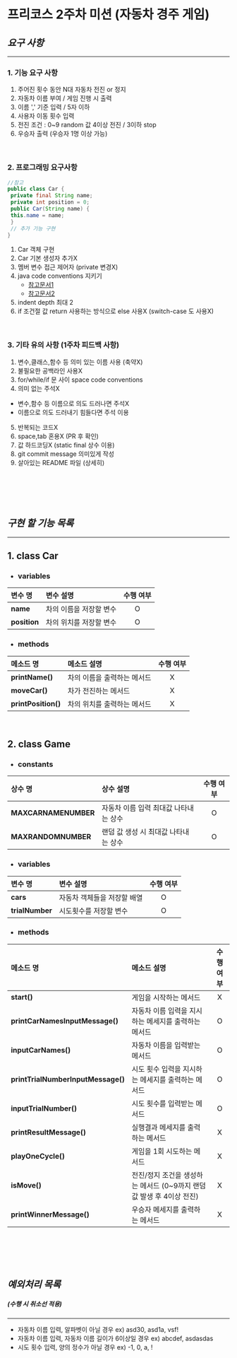 # 프리코스 2주차 미션 (자동차 경주 게임)
## *요구 사항*
---------------------------------------------
### 1. 기능 요구 사항
1. 주어진 횟수 동안 N대 자동차 전진 or 정지
2. 자동차 이름 부여 / 게임 진행 시 출력
3. 이름 ',' 기준 입력 / 5자 이하
4. 사용자 이동 횟수 입력
5. 전진 조건 : 0~9 random 값 4이상 전진 / 3이하 stop
6. 우승자 출력 (우승자 1명 이상 가능)

<br/>

### 2. 프로그래밍 요구사항
```java
//참고
public class Car {
 private final String name;
 private int position = 0;
 public Car(String name) {
 this.name = name;
 }
 // 추가 기능 구현
}
```
1. Car 객체 구현
2. Car 기본 생성자 추가X
3. 멤버 변수 접근 제어자 (private 변경X)
4. java code conventions 지키기 
   - [참고문서1](https://myeonguni.tistory.com/1596)
   - [참고문서2](https://google.github.io/styleguide/javaguide.html)
5. indent depth 최대 2
6. if 조건절 값 return 사용하는 방식으로 else 사용X
   (switch-case 도 사용X)
   
<br/>

### 3. 기타 유의 사항 (1주차 피드백 사항)
1. 변수,클래스,함수 등 의미 있는 이름 사용 (축약X)
2. 불필요한 공백라인 사용X
3. for/while/if 문 사이 space code conventions
4. 의미 없는 주석X
  - 변수,함수 등 이름으로 의도 드러나면 주석X
  - 이름으로 의도 드러내기 힘들다면 주석 이용
5. 반복되는 코드X
6. space,tab 혼용X (PR 후 확인)
7. 값 하드코딩X (static final 상수 이용)
8. git commit message 의미있게 작성
9. 살아있는 README 파일 (상세히)



<br/>
<br/>
<br/>
<br/>


## *구현 할 기능 목록*
---------------------------------------------
## 1. class Car
 - ### variables
  |변수 명|변수 설명|수행 여부|
  |:-------|:-------|:-------:|
  |**name**|차의 이름을 저장할 변수|O|
  |**position**|차의 위치를 저장할 변수|O|
  
 - ### methods
  |메소드 명|메소드 설명|수행 여부|
  |:-------|:-------|:-------:|
  |**printName()**|차의 이름을 출력하는 메서드|X|
  |**moveCar()**|차가 전진하는 메서드|X|
  |**printPosition()**|차의 위치를 출력하는 메서드|X|
  
<br/>
  
  ## 2. class Game
 - ### constants
  |상수 명|상수 설명|수행 여부|
  |:-------|:-------|:-------:|
  |**MAXCARNAMENUMBER**|자동차 이름 입력 최대값 나타내는 상수|O|
  |**MAXRANDOMNUMBER**|랜덤 값 생성 시 최대값 나타내는 상수|O|
  
  
 - ### variables
  |변수 명|변수 설명|수행 여부|
  |:-------|:-------|:-------:|
  |**cars**|자동차 객체들을 저장할 배열|O|
  |**trialNumber**|시도횟수를 저장할 변수|O|
  
  
 - ### methods
  |메소드 명|메소드 설명|수행 여부|
  |:-------|:-------|:-------:|
  |**start()**|게임을 시작하는 메서드|X|
  |**printCarNamesInputMessage()**|자동차 이름 입력을 지시하는 메세지를 출력하는 메서드|O|
  |**inputCarNames()**|자동차 이름을 입력받는 메서드|O|
  |**printTrialNumberInputMessage()**|시도 횟수 입력을 지시하는 메세지를 출력하는 메서드|O|
  |**inputTrialNumber()**|시도 횟수를 입력받는 메서드|O|
  |**printResultMessage()**|실행결과 메세지를 출력하는 메서드|X|
  |**playOneCycle()**|게임을 1회 시도하는 메서드|X|
  |**isMove()**|전진/정지 조건을 생성하는 메서드 (0~9까지 랜덤 값 발생 후 4이상 전진)|X|
  |**printWinnerMessage()**|우승자 메세지를 출력하는 메서드|X|



<br/>
<br/>
<br/>
<br/>




## *예외처리 목록*
##### (수행 시 취소선 적용)
---------------------------------------------
+ 자동차 이름 입력, 알파벳이 아닐 경우 ex) asd30, asd1a, vsf!
+ 자동차 이름 입력, 자동차 이름 길이가 6이상일 경우 ex) abcdef, asdasdas
+ 시도 횟수 입력, 양의 정수가 아닐 경우 ex) -1, 0, a, !

